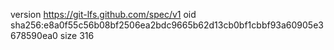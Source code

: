 version https://git-lfs.github.com/spec/v1
oid sha256:e8a0f55c56b08bf2506ea2bdc9665b62d13cb0bf1cbbf93a60905e3678590ea0
size 316
